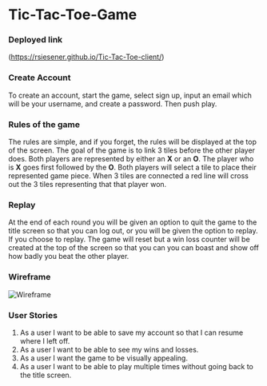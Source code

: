 # Tic-Tac-Toe-Game

### Deployed link
(https://rsiesener.github.io/Tic-Tac-Toe-client/)

### Create Account 
To create an account, start the game, select sign up, input an email which will be your username,
and create a password. Then push play.

### Rules of the game
The rules are simple, and if you forget, the rules will be displayed at the top of the screen.
The goal of the game is to link 3 tiles before the other player does. 
Both players are represented by either an **X** or an **O**. 
The player who is **X** goes first followed by the **O**.
Both players will select a tile to place their represented game piece.
When 3 tiles are connected a red line will cross out the 3 tiles representing that that player won.

### Replay
At the end of each round you will be given an option to quit the game to the title screen so that you can log out,
or you will be given the option to replay. If you choose to replay. The game will reset but a win loss counter will be 
created at the top of the screen so that you can you can boast and show off how badly you beat the other player. 


### Wireframe
![Wireframe](https://i.imgur.com/cX7XSC3.jpg)

### User Stories
  1. As a user I want to be able to save my account so that I can resume where I left off.
  2. As a user I want to be able to see my wins and losses.
  3. As a user I want the game to be visually appealing.
  4. As a user I want to be able to play multiple times without going back to the title screen. 
